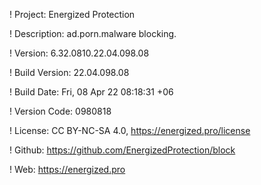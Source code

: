 ! Project: Energized Protection

! Description: ad.porn.malware blocking.

! Version: 6.32.0810.22.04.098.08

! Build Version: 22.04.098.08

! Build Date: Fri, 08 Apr 22 08:18:31 +06

! Version Code: 0980818

! License: CC BY-NC-SA 4.0, https://energized.pro/license

! Github: https://github.com/EnergizedProtection/block

! Web: https://energized.pro
